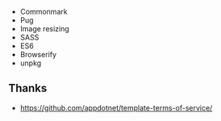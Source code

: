 * Commonmark
* Pug
* Image resizing
* SASS
* ES6
* Browserify
* unpkg

## Thanks

* https://github.com/appdotnet/template-terms-of-service/